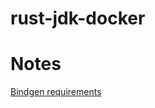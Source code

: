 # rust-jdk-docker

# Notes
[Bindgen requirements](https://rust-lang-nursery.github.io/rust-bindgen/requirements.html#debian-based-linuxes)
